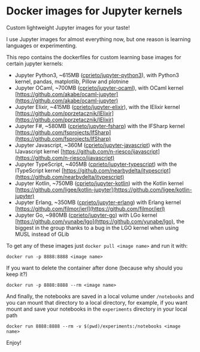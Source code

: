 # Docker images for Jupyter kernels

Custom lightweight Jupyter images for your taste!

I use Jupyter images for almost everything now, but one reason is learning languages or experimenting.

This repo contains the dockerfiles for custom learning base images for certain jupyter kernels:

 * Jupyter Python3, ~615MB ([cprieto/jupyter-python3](https://hub.docker.com/r/cprieto/jupyter-python3/)), with Python3 kernel, pandas, matplotlib, Pillow and plotnine
 * Jupyter OCaml, ~700MB ([cprieto/jupyter-ocaml](https://hub.docker.com/r/cprieto/jupyter-ocaml/)), with OCaml kernel [https://github.com/akabe/ocaml-jupyter](https://github.com/akabe/ocaml-jupyter) 
 * Jupyter Elixir, ~415MB ([cprieto/jupyter-elixir](https://hub.docker.com/r/cprieto/jupyter-elixir/)), with the IElixir kernel [https://github.com/pprzetacznik/IElixir](https://github.com/pprzetacznik/IElixir)
 * Jupyter F#, ~580MB ([cprieto/jupyter-fsharp](https://hub.docker.com/r/cprieto/jupyter-fsharp/)) with the IFSharp kernel [https://github.com/fsprojects/IfSharp](https://github.com/fsprojects/IfSharp)
 * Jupyter Javascript, ~360M ([cprieto/jupyter-javascript](https://hub.docker.com/r/cprieto/jupyter-javascript)) with the IJavascript kernel [https://github.com/n-riesco/ijavascript](https://github.com/n-riesco/ijavascript)
 * Jupyter TypeScript, ~405MB ([cprieto/jupyter-typescript](https://hub.docker.com/r/cprieto/jupyter-typescript)) with the ITypeScript kernel [https://github.com/nearbydelta/itypescript](https://github.com/nearbydelta/itypescript)
 * Jupyter Kotlin, ~750MB ([cprieto/jupyter-kotlin](https://hub.docker.com/r/cprieto/jupyter-kotlin)) with the Kotlin kernel [https://github.com/ligee/kotlin-jupyter](https://github.com/ligee/kotlin-jupyter)
 * Jupyter Erlang, ~350MB ([cprieto/jupyter-erlang](https://hub.docker.com/r/cprieto/jupyter-erlang)) with Erlang kernel [https://github.com/filmor/ierl](https://github.com/filmor/ierl)
 * Jupyter Go, ~980MB ([cprieto/jupyter-go](https://hub.docker.com/r/cprieto/jupyter-go)) with LGo kernel [https://github.com/yunabe/lgo](https://github.com/yunabe/lgo), the biggest in the group thanks to a bug in the LGO kernel when using MUSL instead of GLib

To get any of these images just `docker pull <image name>` and run it with:

`docker run -p 8888:8888 <image name>`

If you want to delete the container after done (because why should you keep it?)

`docker run -p 8888:8888 --rm <image name>`

And finally, the notebooks are saved in a local volume under `/notebooks` and you can mount that directory to a local directory, for example, if you want mount and save your notebooks in the `experiments` directory in your local path

`docker run 8888:8888 --rm -v $(pwd)/experiments:/notebooks <image name>`

Enjoy!

